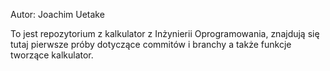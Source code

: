 Autor: Joachim Uetake

To jest repozytorium z kalkulator z Inżynierii Oprogramowania, 
znajdują się tutaj pierwsze próby dotyczące commitów i branchy a także
funkcje tworzące kalkulator.
